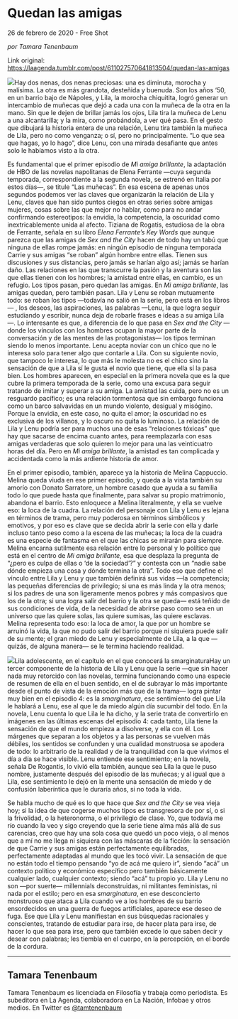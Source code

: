 # Quedan las amigas



26 de febrero de 2020 - Free Shot

_por Tamara Tenenbaum_

Link original: https://laagenda.tumblr.com/post/611027570641813504/quedan-las-amigas

![](https://64.media.tumblr.com/81467b07a93ad4b9a3481119818272af/51eca250bff1f687-4e/s500x750/00146ae5a72e323c9b747f5b517b2eea773a5e10.jpg)Hay dos nenas, dos nenas preciosas: una es diminuta, morocha y malísima. La otra es más grandota, desteñida y buenuda. Son los años ‘50, en un barrio bajo de Nápoles, y Lila, la morocha chiquitita, logró generar un intercambio de muñecas que dejó a cada una con la muñeca de la otra en la mano. Sin que le dejen de brillar jamás los ojos, Lila tira la muñeca de Lenu a una alcantarilla; y la mira, como probándola, a ver qué pasa. En el gesto que dibujará la historia entera de una relación, Lenu tira también la muñeca de Lila, pero no como venganza; o sí, pero no principalmente. “Lo que sea que hagas, yo lo hago”, dice Lenu, con una mirada desafiante que antes solo le habíamos visto a la otra.


Es fundamental que el primer episodio de *Mi amiga brillante*, la adaptación de HBO de las novelas napolitanas de Elena Ferrante —cuya segunda temporada, correspondiente a la segunda novela, se estrenó en Italia por estos días—, se titule “Las muñecas”. En esa escena de apenas unos segundos podemos ver las claves que organizarán la relación de Lila y Lenu, claves que han sido puntos ciegos en otras series sobre amigas mujeres, cosas sobre las que mejor no hablar, como para no andar confirmando estereotipos: la envidia, la competencia, la oscuridad como inextricablemente unida al afecto. Tiziana de Rogatis, estudiosa de la obra de Ferrante, señala en su libro *Elena Ferrante’s Key Words* que aunque parezca que las amigas de *Sex and the City* hacen de todo hay un tabú que ninguna de ellas rompe jamás: en ningún episodio de ninguna temporada Carrie y sus amigas “se roban” algún hombre entre ellas. Tienen sus discusiones y sus distancias, pero jamás se harían algo así; jamás se harían daño. Las relaciones en las que transcurre la pasión y la aventura son las que ellas tienen con los hombres; la amistad entre ellas, en cambio, es un refugio. Los tipos pasan, pero quedan las amigas. En *Mi amiga brillante*, las amigas quedan, pero también pasan. Lila y Lenu se roban mutuamente todo: se roban los tipos —todavía no salió en la serie, pero está en los libros— , los deseos, las aspiraciones, las palabras —Lenu, la que logra seguir estudiando y escribir, nunca deja de robarle frases e ideas a su amiga Lila—. Lo interesante es que, a diferencia de lo que pasa en *Sex and the City* —donde los vínculos con los hombres ocupan la mayor parte de la conversación y de las mentes de las protagonistas— los tipos terminan siendo lo menos importante. Lenu acepta noviar con un chico que no le interesa solo para tener algo que contarle a Lila. Con su siguiente novio, que tampoco le interesa, lo que más le molesta no es el chico sino la sensación de que a Lila sí le gusta el novio que tiene, que ella sí la pasa bien. Los hombres aparecen, en especial en la primera novela que es la que cubre la primera temporada de la serie, como una excusa para seguir tratando de imitar y superar a su amiga. La amistad las cuida, pero no es un resguardo pacífico; es una relación tormentosa que sin embargo funciona como un barco salvavidas en un mundo violento, desigual y misógino. Porque la envidia, en este caso, no quita el amor; la oscuridad no es exclusiva de los villanos, y lo oscuro no quita lo luminoso. La relación de Lila y Lenu podría ser para muchos una de esas “relaciones tóxicas” que hay que sacarse de encima cuanto antes, para reemplazarla con esas amigas verdaderas que solo quieren lo mejor para una las veinticuatro horas del día. Pero en *Mi amiga brillante*, la amistad es tan complicada y accidentada como la más ardiente historia de amor. 


En el primer episodio, también, aparece ya la historia de Melina Cappuccio. Melina queda viuda en ese primer episodio, y queda a la vista también su amorío con Donato Sarratore, un hombre casado que ayuda a su familia todo lo que puede hasta que finalmente, para salvar su propio matrimonio, abandona el barrio. Esto enloquece a Melina literalmente, y ella se vuelve eso: la loca de la cuadra. La relación del personaje con Lila y Lenu es lejana en términos de trama, pero muy poderosa en términos simbólicos y emotivos, y por eso es clave que se decida abrir la serie con ella y darle incluso tanto peso como a la escena de las muñecas; la loca de la cuadra es una especie de fantasma en el que las chicas se mirarán para siempre. Melina encarna sutilmente esa relación entre lo personal y lo político que está en el centro de *Mi amiga brillante*, esa que desplaza la pregunta de “¿pero es culpa de ellas o ‘de la sociedad’?” y contesta con un “nadie sabe dónde empieza una cosa y dónde termina la otra”. Todo eso que define el vínculo entre Lila y Lenu y que también definirá sus vidas —la competencia; las pequeñas diferencias de privilegio; si una es más linda y la otra menos; si los padres de una son ligeramente menos pobres y más compasivos que los de la otra; si una logra salir del barrio y la otra se queda— está teñido de sus condiciones de vida, de la necesidad de abrirse paso como sea en un universo que las quiere solas, las quiere sumisas, las quiere esclavas. Melina representa todo eso: la loca de amor, la que por un hombre se arruinó la vida, la que no pudo salir del barrio porque ni siquiera puede salir de su mente; el gran miedo de Lenu y especialmente de Lila, a la que —quizás, de alguna manera— se le termina haciendo realidad. 


![](https://64.media.tumblr.com/81467b07a93ad4b9a3481119818272af/51eca250bff1f687-4e/s500x750/00146ae5a72e323c9b747f5b517b2eea773a5e10.jpg)Lila adolescente, en el capítulo en el que conocerá la smarginaturaHay un tercer componente de la historia de Lila y Lenu que la serie —que sin hacer nada muy retorcido con las novelas, termina funcionando como una especie de resumen de ella en el buen sentido, en el de subrayar lo más importante desde el punto de vista de la emoción más que de la trama— logra pintar muy bien en el episodio 4: es la *smarginatura*, ese sentimiento del que Lila le hablará a Lenu, ese al que le da miedo algún día sucumbir del todo. En la novela, Lenu cuenta lo que Lila le ha dicho, y la serie trata de convertirlo en imágenes en las últimas escenas del episodio 4: cada tanto, Lila tiene la sensación de que el mundo empieza a disolverse, y ella con él. Los márgenes que separan a los objetos y a las personas se vuelven más débiles, los sentidos se confunden y una cualidad monstruosa se apodera de todo: lo arbitrario de la realidad y de la tranquilidad con la que vivimos el día a día se hace visible. Lenu entiende ese sentimiento; en la novela, señala De Rogantis, lo vivió ella también, aunque sea Lila la que le puso nombre, justamente después del episodio de las muñecas; y al igual que a Lila, ese sentimiento le dejó en la mente una sensación de miedo y de confusión laberíntica que le duraría años, si no toda la vida.


Se habla mucho de qué es lo que hace que *Sex and the City* se vea vieja hoy; si la idea de que cogerse muchos tipos es transgresora de por sí, o si la frivolidad, o la heteronorma, o el privilegio de clase. Yo, que todavía me río cuando la veo y sigo creyendo que la serie tiene alma más allá de sus carencias, creo que hay una sola cosa que quedó un poco vieja, o al menos que a mí no me llega ni siquiera con las máscaras de la ficción: la sensación de que Carrie y sus amigas están perfectamente equilibradas, perfectamente adaptadas al mundo que les tocó vivir. La sensación de que no están todo el tiempo pensando “yo de acá me quiero ir”, siendo “acá” un contexto político y económico específico pero también básicamente cualquier lado, cualquier contexto; siendo “acá” tu propio yo. Lila y Lenu no son —por suerte— millennials deconstruidas, ni militantes feministas, ni nada por el estilo; pero en esa *smarginatura*, en ese desconcierto monstruoso que ataca a Lila cuando ve a los hombres de su barrio ensordecidos en una guerra de fuegos artificiales, aparece ese deseo de fuga. Ese que Lila y Lenu manifiestan en sus búsquedas racionales y conscientes, tratando de estudiar para irse, de hacer plata para irse, de hacer lo que sea para irse, pero que también excede lo que saben decir y desear con palabras; les tiembla en el cuerpo, en la percepción, en el borde de la cordura. 




---

Tamara Tenenbaum
----------------

Tamara Tenenbaum es licenciada en Filosofía y trabaja como periodista. Es subeditora en La Agenda, colaboradora en La Nación, Infobae y otros medios. En Twitter es [@tamtenenbaum](https://twitter.com/tamtenenbaum) 

